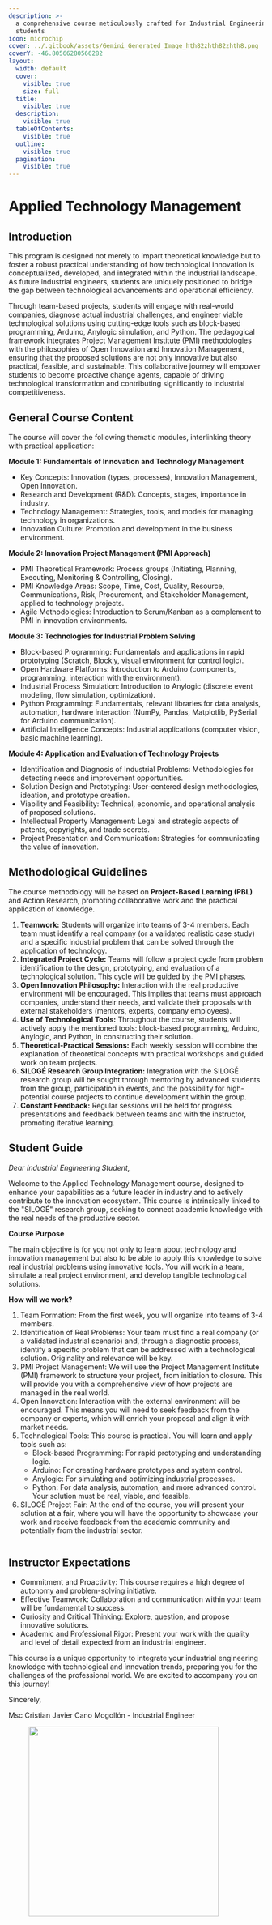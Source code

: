 ```yaml
---
description: >-
  a comprehensive course meticulously crafted for Industrial Engineering
  students
icon: microchip
cover: ../.gitbook/assets/Gemini_Generated_Image_hth82zhth82zhth8.png
coverY: -46.80566280566282
layout:
  width: default
  cover:
    visible: true
    size: full
  title:
    visible: true
  description:
    visible: true
  tableOfContents:
    visible: true
  outline:
    visible: true
  pagination:
    visible: true
---
```


# Applied Technology Management

## Introduction

This program is designed not merely to impart theoretical knowledge but to foster a robust practical understanding of how technological innovation is conceptualized, developed, and integrated within the industrial landscape. As future industrial engineers, students are uniquely positioned to bridge the gap between technological advancements and operational efficiency.

Through team-based projects, students will engage with real-world companies, diagnose actual industrial challenges, and engineer viable technological solutions using cutting-edge tools such as block-based programming, Arduino, Anylogic simulation, and Python. The pedagogical framework integrates Project Management Institute (PMI) methodologies with the philosophies of Open Innovation and Innovation Management, ensuring that the proposed solutions are not only innovative but also practical, feasible, and sustainable. This collaborative journey will empower students to become proactive change agents, capable of driving technological transformation and contributing significantly to industrial competitiveness.

## General Course Content

The course will cover the following thematic modules, interlinking theory with practical application:

**Module 1: Fundamentals of Innovation and Technology Management**

* Key Concepts: Innovation (types, processes), Innovation Management, Open Innovation.
* Research and Development (R\&D): Concepts, stages, importance in industry.
* Technology Management: Strategies, tools, and models for managing technology in organizations.
* Innovation Culture: Promotion and development in the business environment.

**Module 2: Innovation Project Management (PMI Approach)**

* PMI Theoretical Framework: Process groups (Initiating, Planning, Executing, Monitoring & Controlling, Closing).
* PMI Knowledge Areas: Scope, Time, Cost, Quality, Resource, Communications, Risk, Procurement, and Stakeholder Management, applied to technology projects.
* Agile Methodologies: Introduction to Scrum/Kanban as a complement to PMI in innovation environments.

**Module 3: Technologies for Industrial Problem Solving**

* Block-based Programming: Fundamentals and applications in rapid prototyping (Scratch, Blockly, visual environment for control logic).
* Open Hardware Platforms: Introduction to Arduino (components, programming, interaction with the environment).
* Industrial Process Simulation: Introduction to Anylogic (discrete event modeling, flow simulation, optimization).
* Python Programming: Fundamentals, relevant libraries for data analysis, automation, hardware interaction (NumPy, Pandas, Matplotlib, PySerial for Arduino communication).
* Artificial Intelligence Concepts: Industrial applications (computer vision, basic machine learning).

**Module 4: Application and Evaluation of Technology Projects**

* Identification and Diagnosis of Industrial Problems: Methodologies for detecting needs and improvement opportunities.
* Solution Design and Prototyping: User-centered design methodologies, ideation, and prototype creation.
* Viability and Feasibility: Technical, economic, and operational analysis of proposed solutions.
* Intellectual Property Management: Legal and strategic aspects of patents, copyrights, and trade secrets.
* Project Presentation and Communication: Strategies for communicating the value of innovation.

## Methodological Guidelines

The course methodology will be based on **Project-Based Learning (PBL)** and Action Research, promoting collaborative work and the practical application of knowledge.

1. **Teamwork:** Students will organize into teams of 3-4 members. Each team must identify a real company (or a validated realistic case study) and a specific industrial problem that can be solved through the application of technology.
2. **Integrated Project Cycle:** Teams will follow a project cycle from problem identification to the design, prototyping, and evaluation of a technological solution. This cycle will be guided by the PMI phases.
3. **Open Innovation Philosophy:** Interaction with the real productive environment will be encouraged. This implies that teams must approach companies, understand their needs, and validate their proposals with external stakeholders (mentors, experts, company employees).
4. **Use of Technological Tools:** Throughout the course, students will actively apply the mentioned tools: block-based programming, Arduino, Anylogic, and Python, in constructing their solution.
5. **Theoretical-Practical Sessions:** Each weekly session will combine the explanation of theoretical concepts with practical workshops and guided work on team projects.
6. **SILOGÉ Research Group Integration:** Integration with the SILOGÉ research group will be sought through mentoring by advanced students from the group, participation in events, and the possibility for high-potential course projects to continue development within the group.
7. **Constant Feedback:** Regular sessions will be held for progress presentations and feedback between teams and with the instructor, promoting iterative learning.

## Student Guide

_Dear Industrial Engineering Student,_

Welcome to the Applied Technology Management course, designed to enhance your capabilities as a future leader in industry and to actively contribute to the innovation ecosystem. This course is intrinsically linked to the "SILOGÉ" research group, seeking to connect academic knowledge with the real needs of the productive sector.

**Course Purpose**

The main objective is for you not only to learn about technology and innovation management but also to be able to apply this knowledge to solve real industrial problems using innovative tools. You will work in a team, simulate a real project environment, and develop tangible technological solutions.

**How will we work?**

1. Team Formation: From the first week, you will organize into teams of 3-4 members.
2. Identification of Real Problems: Your team must find a real company (or a validated industrial scenario) and, through a diagnostic process, identify a specific problem that can be addressed with a technological solution. Originality and relevance will be key.
3. PMI Project Management: We will use the Project Management Institute (PMI) framework to structure your project, from initiation to closure. This will provide you with a comprehensive view of how projects are managed in the real world.
4. Open Innovation: Interaction with the external environment will be encouraged. This means you will need to seek feedback from the company or experts, which will enrich your proposal and align it with market needs.
5. Technological Tools: This course is practical. You will learn and apply tools such as:
   * Block-based Programming: For rapid prototyping and understanding logic.
   * Arduino: For creating hardware prototypes and system control.
   * Anylogic: For simulating and optimizing industrial processes.
   * Python: For data analysis, automation, and more advanced control. Your solution must be real, viable, and feasible.
6. SILOGÉ Project Fair: At the end of the course, you will present your solution at a fair, where you will have the opportunity to showcase your work and receive feedback from the academic community and potentially from the industrial sector.

<figure><img src="../.gitbook/assets/How will we work_ - visual selection.png" alt=""><figcaption></figcaption></figure>

## **Instructor Expectations**

* Commitment and Proactivity: This course requires a high degree of autonomy and problem-solving initiative.
* Effective Teamwork: Collaboration and communication within your team will be fundamental to success.
* Curiosity and Critical Thinking: Explore, question, and propose innovative solutions.
* Academic and Professional Rigor: Present your work with the quality and level of detail expected from an industrial engineer.

This course is a unique opportunity to integrate your industrial engineering knowledge with technological and innovation trends, preparing you for the challenges of the professional world. We are excited to accompany you on this journey!

Sincerely,

Msc Cristian Javier Cano Mogollón - Industrial Engineer

<figure><img src="../.gitbook/assets/301BE291-50B2-45F6-A2D3-A69160B2A296.png" alt="" width="375"><figcaption></figcaption></figure>
